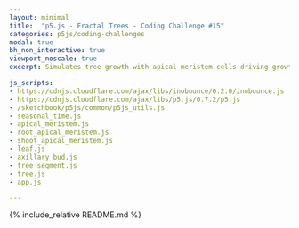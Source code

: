 ```yaml
---
layout: minimal
title:  "p5.js - Fractal Trees - Coding Challenge #15"
categories: p5js/coding-challenges
modal: true
bh_non_interactive: true
viewport_noscale: true
excerpt: Simulates tree growth with apical meristem cells driving growth at the end of branches, which secrete auxin, a growth inhibitor (shown as pink) which prevents lateral growth for little while.

js_scripts:
- https://cdnjs.cloudflare.com/ajax/libs/inobounce/0.2.0/inobounce.js
- https://cdnjs.cloudflare.com/ajax/libs/p5.js/0.7.2/p5.js
- /sketchbook/p5js/common/p5js_utils.js
- seasonal_time.js
- apical_meristem.js
- root_apical_meristem.js
- shoot_apical_meristem.js
- leaf.js
- axillary_bud.js
- tree_segment.js
- tree.js
- app.js

---
```


{% include_relative README.md %}
